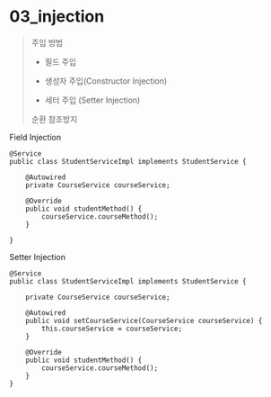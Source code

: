 # 03_injection

> 주입 방법
>
> - 필드 주입
>
> - 생성자 주입(Constructor Injection)
> - 세터 주입 (Setter Injection)
>
> 순환 참조방지



Field Injection

```
@Service
public class StudentServiceImpl implements StudentService {

    @Autowired
    private CourseService courseService;

    @Override
    public void studentMethod() {
        courseService.courseMethod();
    }

}
```



Setter Injection

```
@Service
public class StudentServiceImpl implements StudentService {

    private CourseService courseService;

    @Autowired
    public void setCourseService(CourseService courseService) {
        this.courseService = courseService;
    }

    @Override
    public void studentMethod() {
        courseService.courseMethod();
    }
}
```















